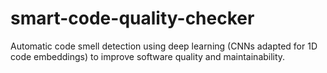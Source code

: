 # smart-code-quality-checker
Automatic code smell detection using deep learning (CNNs adapted for 1D code embeddings) to improve software quality and maintainability.
